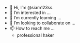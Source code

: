 - 👋 Hi, I’m @siam123ss
- 👀 I’m interested in ...
- 🌱 I’m currently learning ...
- 💞️ I’m looking to collaborate on ...
- 📫 How to reach me ...
  - professional haker
<!---
siam123ss/siam123ss is a ✨ special ✨ repository because its `README.md` (this file) appears on your GitHub profile.
You can click the Preview link to take a look at your changes.
--->
